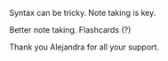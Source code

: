 Syntax can be tricky.
Note taking is key.

Better note taking.
Flashcards (?)

Thank you Alejandra for all your support.
